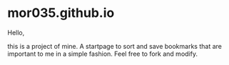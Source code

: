 # mor035.github.io

Hello,

this is a project of mine. A startpage to sort and save bookmarks that are important to me in a simple fashion.
Feel free to fork and modify.
